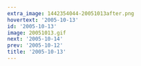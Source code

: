 ```yaml
---
extra_image: 1442354044-20051013after.png
hovertext: '2005-10-13'
id: '2005-10-13'
image: 20051013.gif
next: '2005-10-14'
prev: '2005-10-12'
title: '2005-10-13'
---
```

